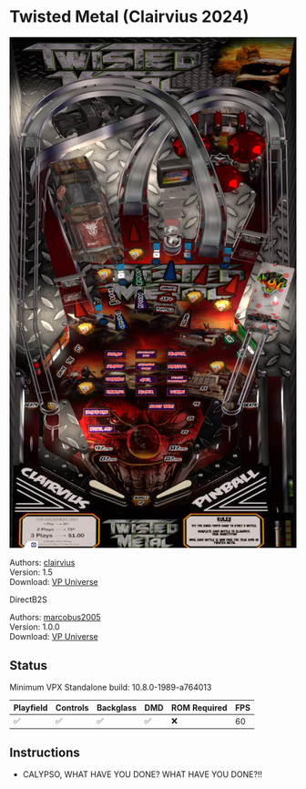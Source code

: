 # Twisted Metal (Clairvius 2024)

![Table Preview](../../images/vpx-twistedmetal.png)

Authors: [clairvius](https://vpuniverse.com/profile/16134-clairvius/)  
Version: 1.5  
Download: [VP Universe](https://vpuniverse.com/files/file/20493-twisted-metal-clairvius-2024/)

DirectB2S

Authors: [marcobus2005](https://vpuniverse.com/profile/53087-marcobus2005/)  
Version: 1.0.0  
Download: [VP Universe](https://vpuniverse.com/files/file/20656-twisted-metal-clairvius-2024-animated-b2s-with-full-dmd/)


## Status 

Minimum VPX Standalone build: 10.8.0-1989-a764013

| Playfield | Controls | Backglass | DMD | ROM Required | FPS | 
|-----------|----------|-----------|-----|--------------|-----|
| :white_check_mark: | :white_check_mark: | :white_check_mark: | :white_check_mark: | :x: | 60 |

## Instructions

- CALYPSO, WHAT HAVE YOU DONE? WHAT HAVE YOU DONE?!!
